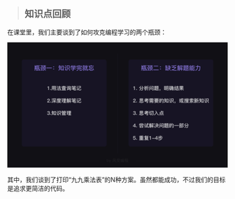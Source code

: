 > ## 知识点回顾 

在课堂里，我们主要谈到了如何攻克编程学习的两个瓶颈：

![](img/img1.png)

其中，我们谈到了打印“九九乘法表”的N种方案。虽然都能成功，不过我们的目标是追求更简洁的代码。